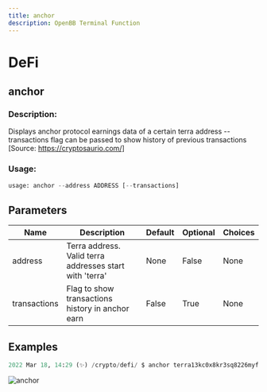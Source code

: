```yaml
---
title: anchor
description: OpenBB Terminal Function
---
```


# DeFi

## anchor

### Description: 

Displays anchor protocol earnings data of a certain terra address --transactions flag can be passed to show history of previous transactions [Source: https://cryptosaurio.com/]

### Usage: 
```python
usage: anchor --address ADDRESS [--transactions]
```

## Parameters

| Name | Description | Default | Optional | Choices |
| ---- | ----------- | ------- | -------- | ------- |
| address | Terra address. Valid terra addresses start with 'terra' | None | False | None |
| transactions | Flag to show transactions history in anchor earn | False | True | None |


## Examples

```python
2022 Mar 18, 14:29 (✨) /crypto/defi/ $ anchor terra13kc0x8kr3sq8226myf4nmanmn2mrk9s5s9wsnz --transactions
```

![anchor](https://user-images.githubusercontent.com/43375532/159065235-e8fb189d-f670-4391-a7fc-064640b9607d.png)

